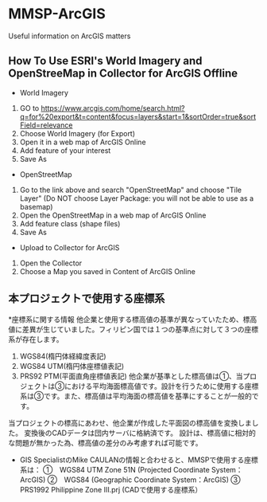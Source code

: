 # MMSP-ArcGIS
Useful information on ArcGIS matters

## How To Use ESRI's World Imagery and OpenStreeMap in Collector for ArcGIS Offline

* World Imagery
1. GO to https://www.arcgis.com/home/search.html?q=for%20export&t=content&focus=layers&start=1&sortOrder=true&sortField=relevance
2. Choose World Imagery (for Export)
3. Open it in a web map of ArcGIS Online
4. Add feature of your interest
5. Save As

* OpenStreetMap
1. Go to the link above and search "OpenStreetMap" and choose "Tile Layer" (Do NOT choose Layer Package: you will not be able to use as a basemap)
2. Open the OpenStreetMap in a web map of ArcGIS Online
3. Add feature class (shape files)
4. Save As

* Upload to Collector for ArcGIS
1. Open the Collector
2. Choose a Map you saved in Content of ArcGIS Online

## 本プロジェクトで使用する座標系
*座標系に関する情報
他企業と使用する標高値の基準が異なっていたため、標高値に差異が生じていました。フィリピン国では１つの基準点に対して３つの座標系が存在します。
1. WGS84(楕円体経緯度表記)
2. WGS84 UTM(楕円体座標値表記)
3. PRS92 PTM(平面直角座標値表記)
他企業が基準とした標高値は①、当プロジェクトは③における平均海面標高値です。設計を行うために使用する座標系は③です。また、標高値は平均海面の標高値を基準にすることが一般的です。

当プロジェクトの標高にあわせ、他企業が作成した平面図の標高値を変換しました。
  変換後のCADデータは団内サーバに格納済です。
  設計は、標高値に相対的な問題が無かった為、標高値の差分のみ考慮すれば可能です。

* GIS SpecialistのMike CAULANの情報と合わせると、MMSPで使用する座標系は：
①　WGS84 UTM Zone 51N (Projected Coordinate System：ArcGIS)
②　WGS84 (Geographic Coordinate System：ArcGIS)
③　PRS1992 Philippine Zone III.prj (CADで使用する座標系）
